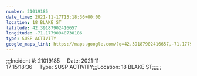 ```yaml
---
number: 21019185
date_time: 2021-11-17T15:18:36+00:00
location: 18 BLAKE ST
latitude: 42.39187902416657
longitude: -71.17790940738186
type: SUSP ACTIVITY
google_maps_link: https://maps.google.com/?q=42.39187902416657,-71.17790940738186
---
```


;;;Incident #: 21019185     Date: 2021‐11‐17 15:18:36     Type: SUSP ACTIVITY;;;Location: 18 BLAKE ST;;;;;;
